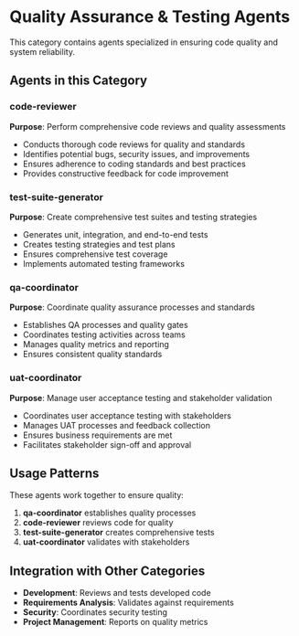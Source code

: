 # Quality Assurance & Testing Agents

This category contains agents specialized in ensuring code quality and system reliability.

## Agents in this Category

### code-reviewer
**Purpose**: Perform comprehensive code reviews and quality assessments
- Conducts thorough code reviews for quality and standards
- Identifies potential bugs, security issues, and improvements
- Ensures adherence to coding standards and best practices
- Provides constructive feedback for code improvement

### test-suite-generator
**Purpose**: Create comprehensive test suites and testing strategies
- Generates unit, integration, and end-to-end tests
- Creates testing strategies and test plans
- Ensures comprehensive test coverage
- Implements automated testing frameworks

### qa-coordinator
**Purpose**: Coordinate quality assurance processes and standards
- Establishes QA processes and quality gates
- Coordinates testing activities across teams
- Manages quality metrics and reporting
- Ensures consistent quality standards

### uat-coordinator
**Purpose**: Manage user acceptance testing and stakeholder validation
- Coordinates user acceptance testing with stakeholders
- Manages UAT processes and feedback collection
- Ensures business requirements are met
- Facilitates stakeholder sign-off and approval

## Usage Patterns

These agents work together to ensure quality:
1. **qa-coordinator** establishes quality processes
2. **code-reviewer** reviews code for quality
3. **test-suite-generator** creates comprehensive tests
4. **uat-coordinator** validates with stakeholders

## Integration with Other Categories

- **Development**: Reviews and tests developed code
- **Requirements Analysis**: Validates against requirements
- **Security**: Coordinates security testing
- **Project Management**: Reports on quality metrics
